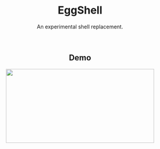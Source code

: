 <div align="center">
  <h1>EggShell</h1>
  An experimental shell replacement.
  <br><br><br>
  <h2>Demo</h2>
  <img src="https://i.imgur.com/Unh8Exm.gif" width="400" height="200">
</div>

